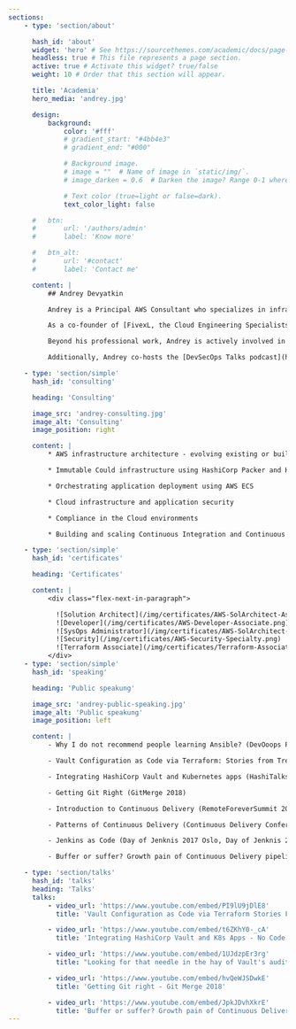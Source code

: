 ```yaml
---
sections:
    - type: 'section/about'

      hash_id: 'about'
      widget: 'hero' # See https://sourcethemes.com/academic/docs/page-builder/
      headless: true # This file represents a page section.
      active: true # Activate this widget? true/false
      weight: 10 # Order that this section will appear.

      title: 'Academia'
      hero_media: 'andrey.jpg'

      design:
          background:
              color: '#fff'
              # gradient_start: "#4bb4e3"
              # gradient_end: "#000"

              # Background image.
              # image = ""  # Name of image in `static/img/`.
              # image_darken = 0.6  # Darken the image? Range 0-1 where 0 is transparent and 1 is opaque.

              # Text color (true=light or false=dark).
              text_color_light: false

      #   btn:
      #       url: '/authors/admin'
      #       label: 'Know more'

      #   btn_alt:
      #       url: '#contact'
      #       label: 'Contact me'

      content: |
          ## Andrey Devyatkin

          Andrey is a Principal AWS Consultant who specializes in infrastructure as code, security, and compliance for startups building on AWS.

          As a co-founder of [FivexL, the Cloud Engineering Specialists](https://fivexl.io), Andrey and his team provide expert guidance and services in AWS cloud infrastructure, helping businesses achieve their objectives through cutting-edge technology solutions.

          Beyond his professional work, Andrey is actively involved in the tech community as an organizer of meetups and a public speaker, sharing his knowledge and experience with others. He is an active member of AWS Community Builders and AWS User Group Leaders programms.

          Additionally, Andrey co-hosts the [DevSecOps Talks podcast](https://devsecops.fm), where he and his fellow hosts discuss the latest developments and best practices in DevSecOps, keeping listeners informed and up-to-date on critical industry trends.

    - type: 'section/simple'
      hash_id: 'consulting'

      heading: 'Consulting'

      image_src: 'andrey-consulting.jpg'
      image_alt: 'Consulting'
      image_position: right

      content: |
          * AWS infrastructure architecture - evolving existing or building from the ground up

          * Immutable Could infrastructure using HashiCorp Packer and HashiCorp Terraform

          * Orchestrating application deployment using AWS ECS

          * Cloud infrastructure and application security

          * Compliance in the Cloud environments

          * Building and scaling Continuous Integration and Continuous Delivery pipelines

    - type: 'section/simple'
      hash_id: 'certificates'

      heading: 'Certificates'

      content: |
          <div class="flex-next-in-paragraph">

            ![Solution Architect](/img/certificates/AWS-SolArchitect-Associate.png)
            ![Developer](/img/certificates/AWS-Developer-Associate.png)
            ![SysOps Administrator](/img/certificates/AWS-SolArchitect-Associate.png)
            ![Security](/img/certificates/AWS-Security-Specialty.png)
            ![Terraform Associate](/img/certificates/Terraform-Associate-Badge.png)
          </div>
    - type: 'section/simple'
      hash_id: 'speaking'

      heading: 'Public speakung'

      image_src: 'andrey-public-speaking.jpg'
      image_alt: 'Public speakung'
      image_position: left

      content: |
          - Why I do not recommend people learning Ansible? (DevOoops Piter 2020)

          - Vault Configuration as Code via Terraform: Stories from Trenches (DevOpsPro Moscow 2019, HashiTalks 2020, DevOpsDays Madrid 2020, DevOpsPro EU 2020, HashiConf Digital EU 2020)

          - Integrating HashiCorp Vault and Kubernetes apps (HashiTalks 2019)

          - Getting Git Right (GitMerge 2018)

          - Introduction to Continuous Delivery (RemoteForeverSummit 2017)

          - Patterns of Continuous Delivery (Continuous Delivery Conference Stockholm 2017)

          - Jenkins as Code (Day of Jenknis 2017 Oslo, Day of Jenknis 2017 Gothenburg)

          - Buffer or suffer? Growth pain of Continuous Delivery pipelines and what to do about it (Continuous Delivery Conference Stockholm 2016)

    - type: 'section/talks'
      hash_id: 'talks'
      heading: 'Talks'
      talks:
          - video_url: 'https://www.youtube.com/embed/PI9lU9jDlE8'
            title: 'Vault Configuration as Code via Terraform Stories From the Trenches'

          - video_url: 'https://www.youtube.com/embed/t6ZKhY0-_cA'
            title: 'Integrating HashiCorp Vault and K8s Apps - No Code Changes Needed'

          - video_url: 'https://www.youtube.com/embed/1UJdzpEr3rg'
            title: "Looking for that needle in the hay of Vault's audit log"

          - video_url: 'https://www.youtube.com/embed/hvQeWJSDwkE'
            title: 'Getting Git right - Git Merge 2018'

          - video_url: 'https://www.youtube.com/embed/JpkJDvhXkrE'
            title: 'Buffer or suffer? Growth pain of Continuous Delivery pipelines and what to do about it'
---
```

